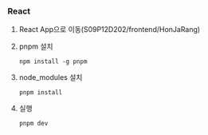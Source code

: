 ### React

1. React App으로 이동(S09P12D202/frontend/HonJaRang)

2. pnpm 설치
   
   ```
   npm install -g pnpm
   ```

3. node_modules 설치
   
   ```
   pnpm install
   ```

4. 실행
   
   ```
   pnpm dev
   ```
